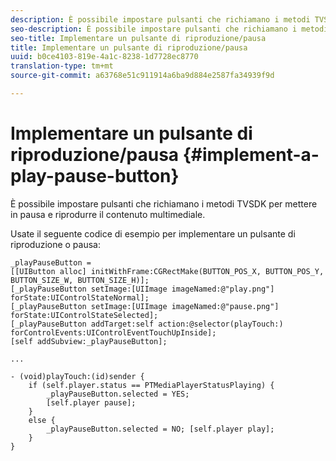 ```yaml
---
description: È possibile impostare pulsanti che richiamano i metodi TVSDK per mettere in pausa e riprodurre il contenuto multimediale.
seo-description: È possibile impostare pulsanti che richiamano i metodi TVSDK per mettere in pausa e riprodurre il contenuto multimediale.
seo-title: Implementare un pulsante di riproduzione/pausa
title: Implementare un pulsante di riproduzione/pausa
uuid: b0ce4103-819e-4a1c-8238-1d7728ec8770
translation-type: tm+mt
source-git-commit: a63768e51c911914a6ba9d884e2587fa34939f9d

---
```



# Implementare un pulsante di riproduzione/pausa {#implement-a-play-pause-button}

È possibile impostare pulsanti che richiamano i metodi TVSDK per mettere in pausa e riprodurre il contenuto multimediale.

Usate il seguente codice di esempio per implementare un pulsante di riproduzione o pausa:

<!--<a id="example_BC2632D673FE451190A30A23145090D0"></a>-->

```
_playPauseButton =  
[[UIButton alloc] initWithFrame:CGRectMake(BUTTON_POS_X, BUTTON_POS_Y, BUTTON_SIZE_W, BUTTON_SIZE_H)]; 
[_playPauseButton setImage:[UIImage imageNamed:@"play.png"] forState:UIControlStateNormal];  
[_playPauseButton setImage:[UIImage imageNamed:@"pause.png"] forState:UIControlStateSelected]; 
[_playPauseButton addTarget:self action:@selector(playTouch:) forControlEvents:UIControlEventTouchUpInside]; 
[self addSubview:_playPauseButton]; 
 
... 
 
- (void)playTouch:(id)sender { 
    if (self.player.status == PTMediaPlayerStatusPlaying) { 
        _playPauseButton.selected = YES;  
        [self.player pause]; 
    } 
    else { 
        _playPauseButton.selected = NO; [self.player play]; 
    } 
} 
```
